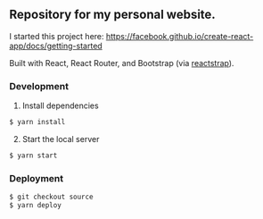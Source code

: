 ## Repository for my personal website.

I started this project here: https://facebook.github.io/create-react-app/docs/getting-started

Built with React, React Router, and Bootstrap (via [reactstrap](https://reactstrap.github.io/)).

### Development

1. Install dependencies

```bash
$ yarn install
```

2. Start the local server

```bash
$ yarn start
```

### Deployment

```bash
$ git checkout source 
$ yarn deploy
```
